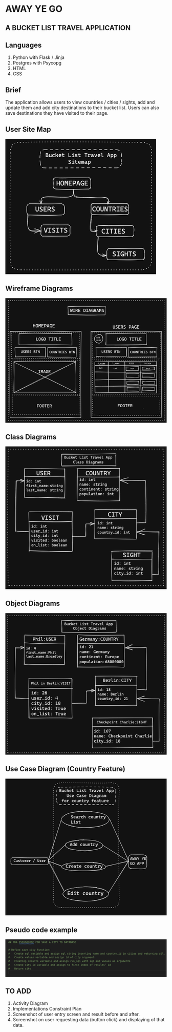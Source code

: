 # AWAY YE GO

## A BUCKET LIST TRAVEL APPLICATION

## Languages 

1. Python with Flask / Jinja
2. Postgres with Psycopg
3. HTML
4. CSS

## Brief

The application allows users to view countries / cities / sights, add and update them and add  city destinations to their bucket list. Users can also save destinations they have visited to their page.

## User Site Map

![Alt text](PDA/site_map.png?raw=true "Optional Title")

## Wireframe Diagrams

![Alt text](PDA/wireframe_diagrams.png?raw=true "Optional Title")

## Class Diagrams

![Alt text](PDA/class_diagrams.png?raw=true "Optional Title")

## Object Diagrams

![Alt text](PDA/object_diagrams.png?raw=true "Optional Title")

## Use Case Diagram (Country Feature)

![Alt text](PDA/use_case.png?raw=true "Optional Title")

## Pseudo code example

![Alt text](PDA/pseudo_code.png?raw=true "Optional Title")

## TO ADD

1.  Activity Diagram
2.  Implementations Constraint Plan
3.  Screenshot of user entry screen and result before and after.
4.  Screenshot on user requesting data (button click) and displaying of that data.

